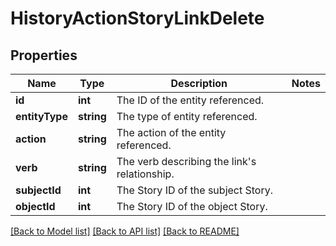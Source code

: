 # HistoryActionStoryLinkDelete

## Properties
Name | Type | Description | Notes
------------ | ------------- | ------------- | -------------
**id** | **int** | The ID of the entity referenced. | 
**entityType** | **string** | The type of entity referenced. | 
**action** | **string** | The action of the entity referenced. | 
**verb** | **string** | The verb describing the link&#x27;s relationship. | 
**subjectId** | **int** | The Story ID of the subject Story. | 
**objectId** | **int** | The Story ID of the object Story. | 

[[Back to Model list]](../../README.md#documentation-for-models) [[Back to API list]](../../README.md#documentation-for-api-endpoints) [[Back to README]](../../README.md)

